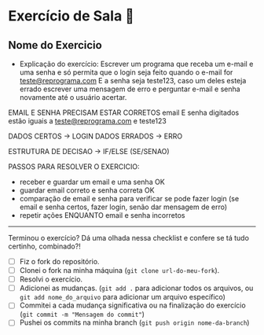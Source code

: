 # Exercício de Sala 🏫  

## Nome do Exercicio

- Explicação do exercício: Escrever um programa que receba um e-mail e uma senha e só permita que o login seja feito quando o e-mail for teste@reprograma.com E a senha seja teste123, caso um deles esteja errado escrever uma mensagem de erro e perguntar e-mail e senha novamente até o usuário acertar.

EMAIL E SENHA PRECISAM ESTAR CORRETOS
email E senha digitados estão iguais a teste@reprograma.com e teste123

DADOS CERTOS -> LOGIN
DADOS ERRADOS -> ERRO

ESTRUTURA DE DECISAO -> IF/ELSE (SE/SENAO)

PASSOS PARA RESOLVER O EXERCICIO:

- receber e guardar um email e uma senha OK
- guardar email correto e senha correta OK
- comparação de email e senha para verificar se pode fazer login 
  (se email e senha certos, fazer login, senão dar mensagem de erro)
- repetir ações ENQUANTO email e senha incorretos

---

Terminou o exercício? Dá uma olhada nessa checklist e confere se tá tudo certinho, combinado?!

- [ ] Fiz o fork do repositório.
- [ ] Clonei o fork na minha máquina (`git clone url-do-meu-fork`).
- [ ] Resolvi o exercício.
- [ ] Adicionei as mudanças. (`git add .` para adicionar todos os arquivos, ou `git add nome_do_arquivo` para adicionar um arquivo específico)
- [ ] Commitei a cada mudança significativa ou na finalização do exercício (`git commit -m "Mensagem do commit"`)
- [ ] Pushei os commits na minha branch (`git push origin nome-da-branch`)
